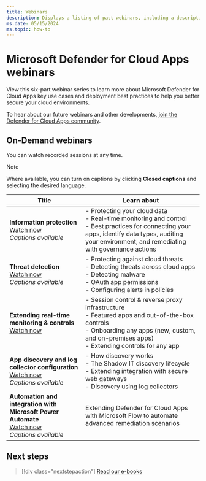 ```yaml
---
title: Webinars 
description: Displays a listing of past webinars, including a description.
ms.date: 05/15/2024
ms.topic: how-to
---
```

# Microsoft Defender for Cloud Apps webinars



View this six-part webinar series to learn more about Microsoft Defender for Cloud Apps key use cases and deployment best practices to help you better secure your cloud environments.

To hear about our future webinars and other developments, [join the Defender for Cloud Apps community](https://aka.ms/SecurityCommunity).

## On-Demand webinars

You can watch recorded sessions at any time.

> [!NOTE]
> Where available, you can turn on captions by clicking **Closed captions** and selecting the desired language.

| Title | Learn about |
| --- | --- |
| **Information protection**<br />[Watch now](https://learn-video.azurefd.net/vod/player?id=2b0ccbae-0ef5-42d0-8937-de14c8f9a2dd)<br />*Captions available* | - Protecting your cloud data<br />- Real-time monitoring and control<br />- Best practices for connecting your apps, identify data types, auditing your environment, and remediating with governance actions |
| **Threat detection**<br />[Watch now](https://learn-video.azurefd.net/vod/player?id=4b45e4b8-9273-4347-8460-6df64e8f018a)<br />*Captions available* | - Protecting against cloud threats<br />- Detecting threats across cloud apps<br />- Detecting malware<br />- OAuth app permissions<br />- Configuring alerts in policies |
| **Extending real-time monitoring & controls**<br />[Watch now](https://www.youtube.com/watch?v=hGqL89V6zAI) | - Session control & reverse proxy infrastructure<br />- Featured apps and out-of-the-box controls<br />- Onboarding any apps (new, custom, and on-premises apps)<br />- Extending controls for any app |
| **App discovery and log collector configuration**<br />[Watch now](https://learn-video.azurefd.net/vod/player?id=615a1bdd-7db1-4541-8ac0-6545c5e060c8)<br />*Captions available* | - How discovery works<br />- The Shadow IT discovery lifecycle<br />- Extending integration with secure web gateways<br />- Discovery using log collectors |
| **Automation and integration with Microsoft Power Automate**<br />[Watch now](https://learn-video.azurefd.net/vod/player?id=6c01d595-b69c-4b3f-8016-d44f34f60118)<br />*Captions available* | Extending Defender for Cloud Apps with Microsoft Flow to automate advanced remediation scenarios |

## Next steps

> [!div class="nextstepaction"]
> [Read our e-books](e-books.md)
